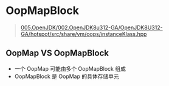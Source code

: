 # OopMapBlock
> [005.OpenJDK/002.OpenJDK8u312-GA/OpenJDK8U312-GA/hotspot/src/share/vm/oops/instanceKlass.hpp](../../../005.OpenJDK/002.OpenJDK8u312-GA/OpenJDK8U312-GA/hotspot/src/share/vm/oops/instanceKlass.hpp)

## OopMap VS OopMapBlock
+ 一个 OopMap 可能由多个 OopMapBlock 组成
+ OopMapBlock 是 OopMap 的具体存储单元
